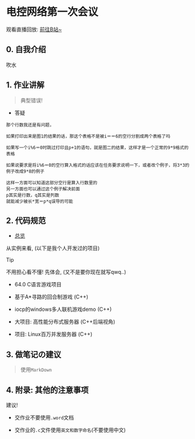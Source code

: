# 电控网络第一次会议

观看直播回放: [前往B站~](https://www.bilibili.com/video/BV1sAxFewE9o/)

## 0. 自我介绍

吹水

## 1. 作业讲解

> 典型错误!

- 答疑

```
那个行数我还是有问题，

如果打印出来是图1的结果的话，那这个表格不是被i＝＝6的空行分割成两个表格了吗

如果写一个i%6＝0时跳过打印且p+1的语句，就是图二的结果，这样才是一个正常的9*9格式的表格

如果说要求是将i%6＝0的空行算入格式的话应该在任务要求说明一下，或者改个例子，将3*3的例子改成9*8的例子

这样一方面可以知道这部分空行是算入行数里的
另一方面也可以通过这个例子解决前面
p其实是行数，q其实是列数
就能减少被长*宽＝p*q误导的可能
```

## 2. 代码规范

- [总览](https://github.com/HengXin666/DianKongMengXinC/blob/main/document/CodeSpecifications.md)

从实例来看, (以下是我个人开发过的项目)

> [!TIP]
> 不用担心看不懂! 先体会, (又不是要你现在就写qwq..)

- 64.0 C语言游戏项目

- 基于A*寻路的回合制游戏 (C++)

- iocp的windows多人联机游戏demo (C++)

- 大项目: 高性能分布式服务器 (C++后端视角)

- 项目: Linux百万并发服务器 (C++)

## 3. 做笔记の建议

> 使用`MarkDown`

## 4. 附录: 其他的注意事项

建议! 
- 交作业不要使用`.word`文档

- 交作业的`.c`文件使用`英文和数字命名`(不要使用中文)